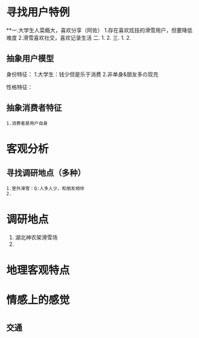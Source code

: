 # 寻找用户特例

**一.大学生人菜瘾大，喜欢分享（阿佐）
	1.存在喜欢炫技的滑雪用户，但要降低难度
	2.滑雪喜欢社交，喜欢记录生活
二.
	1.
	2.
三. 
	1.
	2.

## 抽象用户模型
身份特征：
	1.大学生：钱少但是乐于消费
	2.非单身&朋友多の现充
	
性格特征：

## 抽象消费者特征
	1.消费者是用户自身
# 客观分析 
## 寻找调研地点（多种）
	1.室外滑雪：Q:人多人少，和朋友相伴
	2.
# 调研地点
1. 湖北神农架滑雪场
2. 
# 地理客观特点
# 情感上的感觉
# 
## 交通

  